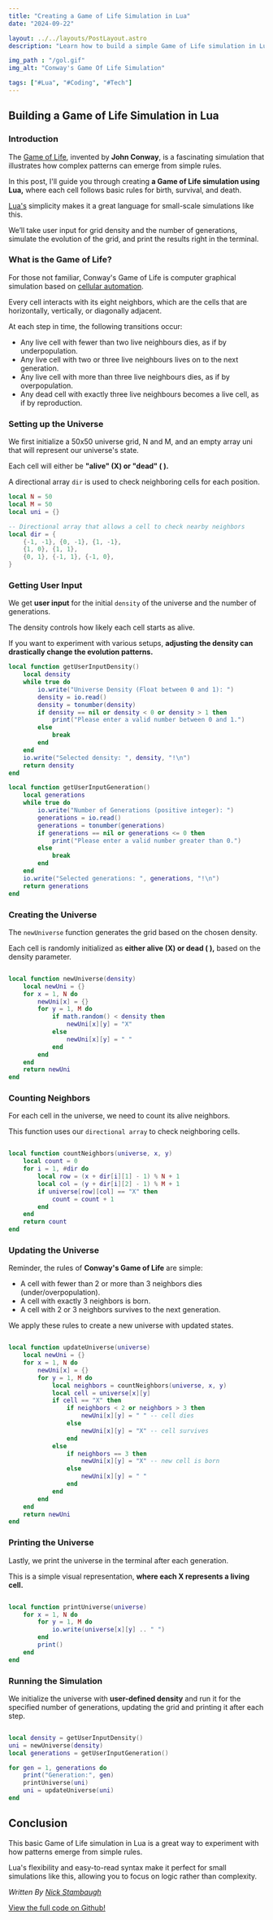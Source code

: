```yaml
---
title: "Creating a Game of Life Simulation in Lua"
date: "2024-09-22"

layout: ../../layouts/PostLayout.astro
description: "Learn how to build a simple Game of Life simulation in Lua using basic arrays, logic, and user input."

img_path : "/gol.gif"
img_alt: "Conway's Game Of Life Simulation"

tags: ["#Lua", "#Coding", "#Tech"]
---
```


## Building a Game of Life Simulation in Lua

### Introduction

The [Game of Life](https://en.wikipedia.org/wiki/Conway%27s_Game_of_Life), invented by **John Conway**, is a fascinating simulation that illustrates how complex patterns can emerge from simple rules. 

In this post, I'll guide you through creating **a Game of Life simulation using Lua,** where each cell follows basic rules for birth, survival, and death.

[Lua's](https://www.lua.org/) simplicity makes it a great language for small-scale simulations like this. 

We’ll take user input for grid density and the number of generations, simulate the evolution of the grid, and print the results right in the terminal.

### What is the Game of Life?

For those not familiar, Conway's Game of Life is computer graphical simulation based on [cellular automation](https://en.wikipedia.org/wiki/Cellular_automaton).

Every cell interacts with its eight neighbors, which are the cells that are horizontally, vertically, or diagonally adjacent. 

At each step in time, the following transitions occur:

- Any live cell with fewer than two live neighbours dies, as if by underpopulation.
- Any live cell with two or three live neighbours lives on to the next generation.
- Any live cell with more than three live neighbours dies, as if by overpopulation.
- Any dead cell with exactly three live neighbours becomes a live cell, as if by reproduction.


### Setting up the Universe

We first initialize a 50x50 universe grid, N and M, and an empty array uni that will represent our universe's state. 

Each cell will either be **"alive" (X) or "dead" ( ).** 

A directional array ` dir ` is used to check neighboring cells for each position.

```lua
local N = 50 
local M = 50
local uni = {}

-- Directional array that allows a cell to check nearby neighbors
local dir = {
    {-1, -1}, {0, -1}, {1, -1},
    {1, 0}, {1, 1},
    {0, 1}, {-1, 1}, {-1, 0},
}
```

### Getting User Input

We get **user input** for the initial ` density ` of the universe and the number of generations. 

The density controls how likely each cell starts as alive. 

If you want to experiment with various setups, **adjusting the density can drastically change the evolution patterns.**

```lua
local function getUserInputDensity()
    local density
    while true do
        io.write("Universe Density (Float between 0 and 1): ")
        density = io.read()
        density = tonumber(density)
        if density == nil or density < 0 or density > 1 then
            print("Please enter a valid number between 0 and 1.")
        else
            break
        end
    end
    io.write("Selected density: ", density, "!\n")
    return density
end

local function getUserInputGeneration()
    local generations 
    while true do
        io.write("Number of Generations (positive integer): ")
        generations = io.read()
        generations = tonumber(generations)
        if generations == nil or generations <= 0 then
            print("Please enter a valid number greater than 0.")
        else
            break
        end
    end
    io.write("Selected generations: ", generations, "!\n")
    return generations
end

```

### Creating the Universe

The ` newUniverse ` function generates the grid based on the chosen density. 

Each cell is randomly initialized as **either alive (X) or dead ( ),** based on the density parameter.

```lua

local function newUniverse(density)
    local newUni = {}
    for x = 1, N do
        newUni[x] = {}
        for y = 1, M do
            if math.random() < density then
                newUni[x][y] = "X"
            else
                newUni[x][y] = " "
            end
        end
    end
    return newUni
end
```

### Counting Neighbors

For each cell in the universe, we need to count its alive neighbors. 

This function uses our ` directional array ` to check neighboring cells.

```lua

local function countNeighbors(universe, x, y)
    local count = 0
    for i = 1, #dir do
        local row = (x + dir[i][1] - 1) % N + 1
        local col = (y + dir[i][2] - 1) % M + 1
        if universe[row][col] == "X" then
            count = count + 1
        end
    end
    return count
end
```

### Updating the Universe

Reminder, the rules of **Conway's Game of Life** are simple:

- A cell with fewer than 2 or more than 3 neighbors dies (under/overpopulation).
- A cell with exactly 3 neighbors is born.
- A cell with 2 or 3 neighbors survives to the next generation.

We apply these rules to create a new universe with updated states.

```lua

local function updateUniverse(universe)
    local newUni = {}
    for x = 1, N do
        newUni[x] = {}
        for y = 1, M do
            local neighbors = countNeighbors(universe, x, y)
            local cell = universe[x][y]
            if cell == "X" then
                if neighbors < 2 or neighbors > 3 then
                    newUni[x][y] = " " -- cell dies
                else
                    newUni[x][y] = "X" -- cell survives
                end
            else
                if neighbors == 3 then
                    newUni[x][y] = "X" -- new cell is born
                else
                    newUni[x][y] = " "
                end
            end
        end
    end
    return newUni
end
```

### Printing the Universe

Lastly, we print the universe in the terminal after each generation. 

This is a simple visual representation, **where each X represents a living cell.**

```lua

local function printUniverse(universe)
    for x = 1, N do
        for y = 1, M do
            io.write(universe[x][y] .. " ")
        end
        print()
    end
end
```

### Running the Simulation

We initialize the universe with **user-defined density** and run it for the specified number of generations, updating the grid and printing it after each step.

```lua

local density = getUserInputDensity()
uni = newUniverse(density)
local generations = getUserInputGeneration()

for gen = 1, generations do
    print("Generation:", gen)
    printUniverse(uni)
    uni = updateUniverse(uni)
end
```

## Conclusion

This basic Game of Life simulation in Lua is a great way to experiment with how patterns emerge from simple rules. 

Lua's flexibility and easy-to-read syntax make it perfect for small simulations like this, allowing you to focus on logic rather than complexity. 

*Written By [Nick Stambaugh](https://www.linkedin.com/in/nick-s-694241139/)*

[View the full code on Github!](https://github.com/Sieep-Coding/game-of-life-lua/) 
